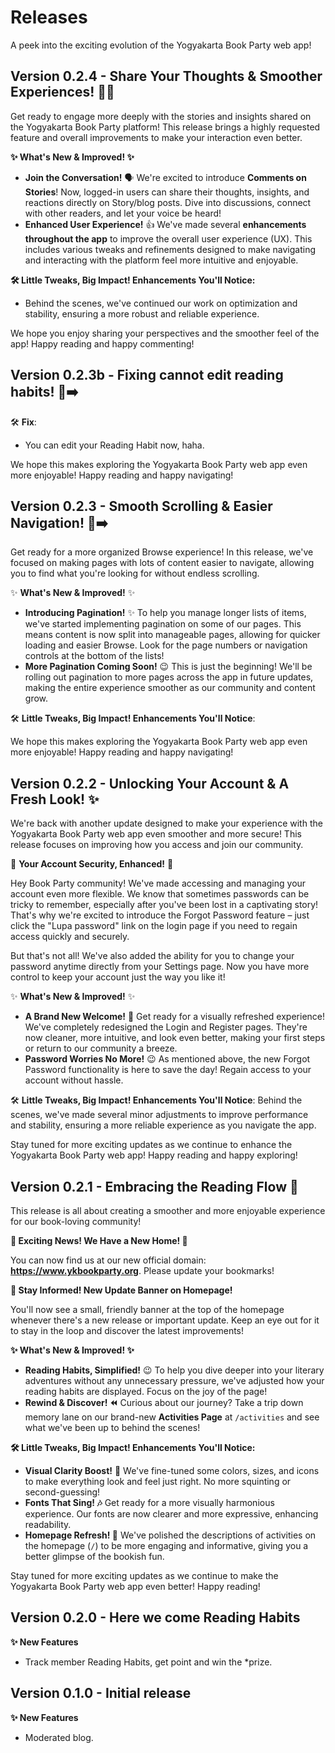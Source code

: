 # Releases

A peek into the exciting evolution of the Yogyakarta Book Party web app!

## Version 0.2.4 - Share Your Thoughts & Smoother Experiences! 💬✨

Get ready to engage more deeply with the stories and insights shared on the Yogyakarta Book Party platform! This release brings a highly requested feature and overall improvements to make your interaction even better.

**✨ What's New & Improved! ✨**

- **Join the Conversation!** 🗣️ We're excited to introduce **Comments on Stories**! Now, logged-in users can share their thoughts, insights, and reactions directly on Story/blog posts. Dive into discussions, connect with other readers, and let your voice be heard!
- **Enhanced User Experience!** 👍 We've made several **enhancements throughout the app** to improve the overall user experience (UX). This includes various tweaks and refinements designed to make navigating and interacting with the platform feel more intuitive and enjoyable.

**🛠️ Little Tweaks, Big Impact! Enhancements You'll Notice:**

- Behind the scenes, we've continued our work on optimization and stability, ensuring a more robust and reliable experience.

We hope you enjoy sharing your perspectives and the smoother feel of the app! Happy reading and happy commenting!

## Version 0.2.3b - Fixing cannot edit reading habits! 📄➡️

🛠️ **Fix**:

- You can edit your Reading Habit now, haha.

We hope this makes exploring the Yogyakarta Book Party web app even more enjoyable! Happy reading and happy navigating!

## Version 0.2.3 - Smooth Scrolling & Easier Navigation! 📄➡️

Get ready for a more organized Browse experience! In this release, we've focused on making pages with lots of content easier to navigate, allowing you to find what you're looking for without endless scrolling.

✨ **What's New & Improved!** ✨

- **Introducing Pagination!** ✨ To help you manage longer lists of items, we've started implementing pagination on some of our pages. This means content is now split into manageable pages, allowing for quicker loading and easier Browse. Look for the page numbers or navigation controls at the bottom of the lists!
- **More Pagination Coming Soon!** 😉 This is just the beginning! We'll be rolling out pagination to more pages across the app in future updates, making the entire experience smoother as our community and content grow.

🛠️ **Little Tweaks, Big Impact! Enhancements You'll Notice**:

We hope this makes exploring the Yogyakarta Book Party web app even more enjoyable! Happy reading and happy navigating!

## Version 0.2.2 - Unlocking Your Account & A Fresh Look! ✨

We're back with another update designed to make your experience with the Yogyakarta Book Party web app even smoother and more secure! This release focuses on improving how you access and join our community.

🔐 **Your Account Security, Enhanced!** 🔐

Hey Book Party community! We've made accessing and managing your account even more flexible. We know that sometimes passwords can be tricky to remember, especially after you've been lost in a captivating story! That's why we're excited to introduce the Forgot Password feature – just click the "Lupa password" link on the login page if you need to regain access quickly and securely.

But that's not all! We've also added the ability for you to change your password anytime directly from your Settings page. Now you have more control to keep your account just the way you like it!

✨ **What's New & Improved!** ✨

- **A Brand New Welcome!** 👋 Get ready for a visually refreshed experience! We've completely redesigned the Login and Register pages. They're now cleaner, more intuitive, and look even better, making your first steps or return to our community a breeze.
- **Password Worries No More!** 😉 As mentioned above, the new Forgot Password functionality is here to save the day! Regain access to your account without hassle.

🛠️ **Little Tweaks, Big Impact! Enhancements You'll Notice**:
Behind the scenes, we've made several minor adjustments to improve performance and stability, ensuring a more reliable experience as you navigate the app.

Stay tuned for more exciting updates as we continue to enhance the Yogyakarta Book Party web app! Happy reading and happy exploring!

## Version 0.2.1 - Embracing the Reading Flow 📖

This release is all about creating a smoother and more enjoyable experience for our book-loving community!

**🎉 Exciting News! We Have a New Home! 🎉**

You can now find us at our new official domain: **https://www.ykbookparty.org**. Please update your bookmarks!

**📣 Stay Informed! New Update Banner on Homepage!**

You'll now see a small, friendly banner at the top of the homepage whenever there's a new release or important update. Keep an eye out for it to stay in the loop and discover the latest improvements!

**✨ What's New & Improved! ✨**

- **Reading Habits, Simplified!** 😉 To help you dive deeper into your literary adventures without any unnecessary pressure, we've adjusted how your reading habits are displayed. Focus on the joy of the page!
- **Rewind & Discover! ⏪** Curious about our journey? Take a trip down memory lane on our brand-new **Activities Page** at `/activities` and see what we've been up to behind the scenes!

**🛠️ Little Tweaks, Big Impact! Enhancements You'll Notice:**

- **Visual Clarity Boost!** 👋 We've fine-tuned some colors, sizes, and icons to make everything look and feel just right. No more squinting or second-guessing!
- **Fonts That Sing! 🎶** Get ready for a more visually harmonious experience. Our fonts are now clearer and more expressive, enhancing readability.
- **Homepage Refresh! 🏡** We've polished the descriptions of activities on the homepage (`/`) to be more engaging and informative, giving you a better glimpse of the bookish fun.

Stay tuned for more exciting updates as we continue to make the Yogyakarta Book Party web app even better! Happy reading!

## Version 0.2.0 - Here we come Reading Habits

**✨ New Features**

- Track member Reading Habits, get point and win the \*prize.

## Version 0.1.0 - Initial release

**✨ New Features**

- Moderated blog.
